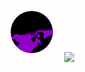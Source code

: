 <p align="center">
  
  <img src="data:image/svg+xml;charset=utf-8,%3Csvg%20width%3D%226rem%22%20height%3D%226rem%22%20preserveAspectRatio%3D%22xMidYMid%22%20viewBox%3D%220%200%20100%20100%22%20xmlns%3D%22http%3A%2F%2Fwww.w3.org%2F2000%2Fsvg%22%3E%3Cdefs%3E%3CclipPath%20id%3D%22a%22%3E%3Ccircle%20cx%3D%2250%22%20cy%3D%2250%22%20r%3D%2235%22%3E%3C%2Fcircle%3E%3C%2FclipPath%3E%3C%2Fdefs%3E%3Ccircle%20cx%3D%2250%22%20cy%3D%2250%22%20r%3D%2235%22%20stroke%3D%22%239200c9%22%20style%3D%22stroke-width%3A.5%22%3E%3C%2Fcircle%3E%3Cg%20fill%3D%22%239200c9%22%20clip-path%3D%22url(%23a)%22%3E%3Cpath%20d%3D%22M78.8%2098.8c.6.6.4.6-.6.6%200-.8.2-.4.6-.6zm-66%202c-.4.2-.6-.4-1%20.2.6.4%201.2.2%201.6-.2-.2-.4-.2%200-.6%200zm107-77c-.6.4-1.6-.2-2.2-1%20.2.4.2%201.2.6%201.8-1%20.4-.4%201.2.4%201.4v-.8c.4.2.8.4%201%20.6.4-.4.4-.6.8-1-.2-.4-.4-.8-.6-1zm.4%207.4c0-1.2-.2-4.2-1.2-4.8-1.2-.8%201%204.2-1.2%203.2%200%20.4-.2%201%200%201.4-1.6-.6-1.8%201-2.8%201.8.6.6.8%201.2%201.2%201.8.6-.8.4-1.8-.6-2.4.4%200%20.8-.4%201.2-.4.4%200%201.2.4%201.2.4.4-.2%201-.8%202.2-1zm-2.8.8c-.8-.2-1.4.4-.6%201.2.4-.8%200-.2.6-.4.2-.4-.2-.6%200-.8zM137%2075.6c.2%201%20.6%201.8%201.4%201.6-.2-.6-.8-1.2-1.4-1.6zm-1%2016.8c-.2-.2-5%203.2-5.8%204.2%201.6%201%205.8-2.4%206.2-4.2-.4.6-.6%200-.4%200zm4-2.6c-.8.4-1.2%200-1-.8%200%20.2-.2.4-.2.6.2-1%20.2-1.6-.2-2.2-.6%201.4.2%202.8-1.4%204%20.6.6.6.8-.2%201.4.2%200%20.2.2.2.4.6-.6%202.8-2.8%202.8-3.4zm-26-38.6c.4-.4.6-.4.6-1-.2%200-.6-.2-.8-.2%200%20.4%200%20.8.2%201.2zm.8%200c-.6-.8-.4.2-.2%201%20.4-.6.6-1%20.4-1.8%200%20.4-.2.6-.2.8zm.8-1.8h-.6c0%20.2.4.8.4%201h-.4c.2.4.2.6.4%201%20.2-.4.2-.4%200-1%20.2%200%20.4.2.4.2.2-.4%200-.8-.2-1.2zM112%2052c.4-.6.6-.8.4-1.6-.2%201-.8%201.6-1.2%202.4.4-.2.6-.6.8-.8zm.4-4.8c.2.4.2%201%20.6.6%200%20.8.6%201.2%201.2%201.2%200%200%200-.2.2-.2.2.4.4.6.8.8%200-1.4-1.2-1-1.6-2-.4-.8.4-1.8%200-2.8-1-.2-1.2.6-.8%202l-.2-.2c-.4%200-.4.2-.2.6zm4.2%207.2c.2-1%20.2-2.2-.6-2.8v.6c-.8.4-1.8.2-1.8%201.6%201.4-1.4.8.4%202%201%200-.4.2-1%20.2-1.4%200%20.6.2.8.2%201zm-3.6-5.2c.2-.2.6-.2-.4-.6.2.2.4.4.4.6zm20.6%2015.6c.2.2%200%20.4.4.2-.2-.4-.4-1-.6-1.4-.2.4%200%20.6.2%201.2zm-3.2-.2c.8-.2%202.2-1%201.2-1.8-.2.8-.4%201.2-.8.6-.2%200-1%20.4-1%20.6%200%20.4.2.4.6.6zm1.4-2.4c.2.4.4.6.4%201%20.2-1-.4-1.6-1.2-1.6.4.2.6.4.8.6zm-1.2%205.8c-.4-.8-1.4-1.4-2-3.2h.6c-1.4-1.4-2.8-3.4-5-3.6-1-.2-2%201-2.6.6-1-.4-.2-2.8-2.4-1.6.6.8%201.2%201%201.8%201.2-.4%200-.6.2-1%20.2.2.4.4.8.6%201%20.2%200%20.4-.4.4-.4%201.2%201%204%202%202%204%201.2-.6%201.4.8%202.4.6.8-.2.8-1%201.2-1%201.8%200%202.4%202%204%202.2zm5.8-1c-.2.2-.4-.4-.4.2.6.4.4%200%20.4-.2zm-1.6-1.6s-.2-.4-.4-.6c0%20.4.2.4.4.6zm1%20.6.4.4c-.4-.4-.6-.6-1-.8.2%200%20.4.2.6.4zm1.2%202.2c.2-.4.2-.6%200%200zm0-.8c0-.4%200-.8-.4-1.2%200%20.4.2.8.4%201.2zm-25-25.6c.2-1%20.4-2-.2-2.6-.6.8-.6%201.8.2%202.6zM139.6%2072s.2-.4%200-.8c-.2.4%200%201%200%20.8zm0%20.4c.2.2%200%20.6.4.2-.2-.4-.4-.2-.4-.2zM9%20102.6c-.8-1.6-1-.4-1.4-.4.4%200-.6.4-.6.4-.4%200-1.2-.6-1.8-.8%201.8%201.8%203.8%202.4%205.2%201.4-.4%200-.8-.4-1.4-.6zm120.2-23.8c0-.4-.4-.6-.2-1.4-.4%200-.2-.2-.6%200%20.2-1.6-1-2.2-1.4-3.4-.2-1%200-2-.4-3.2l-.4.4c0-1-.2-2.2-.4-3.2-1%201.8-1%207.6-3.4%204.4-.6-1-.8-.4-.8-1.6%200-.6.8-1%20.8-1.4%200-.2-2.2-.8-2.8-1%20.6.6-1.4%201.4-1.6%203-1-.4-1.4-.8-2.2-.4-.8.2-1.4%201.8-1.4%202.2l-.2.2c0-.2%200-.4-.2-.6-.8%201.6-1.2%202.2-2.6%202.8-1.2.6-2.2.8-3.2%202V77c-.6%201.2-1%202.2-.6%203.6-.2-.2-.2-.4-.4-.6v.8c0-.2-.2-.2-.2-.4.2%202%20.2%203.4%200%205.4%200%20.8-1.2%201%200%201.8.8.4%201.4-.6%202-.8%201.6-.4%202.8-1%204.6-1.4%202.8-1%203.4-.4%204.2%202.2.4-.6%201-1.2%201.6-1.6-.2.8-.6%201.4-1.2%202%20.4-.2.6-.4%201-.8-.2.4-.2.6-.4%201%201%20.4%201%204.2%203%201.8%200%20.2-.2.2-.2.4%202.2%202.2%2010-8.2%207.6-11.6zm-7.4%2013.8c-.8-.4-2%20.4-1.4%201.6.4%201.2%201.8-.8%202.2-1.8-.2%200-.4%200-.8.2zM-.8%2038.6c0-.4.4-.6-.2-1%200%20.4.2.8.2%201zm-.8%201.2c.2.2.2.4.2.8.2-.4.2-.6%200-1.2-.4-.2%200%20.2-.2.4zm.4-2c-.4%200-.6-.2-.6.4.4%200%20.6-.4.6-.4zm23.6%2026c-2-.6-3.2-3-5.4-2.2%200-1.4-1.6-1.8-2.4-1.2%200-.8-.8-1-1-1.6-.2-.2-.2-1.4-.4-2-.6-1.4-1.2-1.6-2.4-2.2-1.2-.6-1.2-.4-2.2-1.6-.6-.8-1.2-1.4-2-2%20.2%200%20.4-.2.6-.2-1.8-.4-3.4%201.2-4.6-1.2-.8.6-.8%201.6-1.2%202.4v-1.8c.8-1.2-.2-.4-1%20.2-.6.4-1.4%201.8-2%202l-3.2-.6c-1.6-1.4.2-2.8-.2-4.4-.4-1.6-2.2-.6-3.2-1%20.4-.6.6-1.4.6-2.2.2%200%20.2%200%20.2.2.4-2.4%201-3.4-1.4-1.6-1.2%201-2.6%203-3.6%200-.6-1.6%200-4.8.8-6.2%201.4-2.2%203.2-1%204.6-1.2-.2-1.4%202.8-.8%203.2-.6.4.6.4%205.6%201.6%203.2%201-2-.8-3.4%201-5.4%201.2-1.4%204-2.2%202.6-4.4.2%200%20.2%200%20.4.2%200-.4%200-.6.2-.8%200%20.8%200%20.8-.2%201.6.6-.8.6-.8.6-1.8.2.2.2.2.2.4.4-.6.8-1%20.8-1.4%200%200%20.8-.2%201.2-.2h-1c.8-.4%201.6-.4%202.2-.8h-.4c-.2-1.8%202.8-3%203.8-2.8-1%20.4-.8.6-1.2%201.4%201-.2%202.8-1%203.8-1.8%200-.2-.2-.6-.2-.8-1.2%202.4-3.4-.2-1.6-1.4-1.4-1.2-2.6%201-4%201.6%201-1%202.2-2.4%203.4-2.6%201.6-.4%203%20.4%204.4-.8%202.4-1.8.2-2.2-1.2-3.8.4-1-.2-1.8-.4-3-1%201-3.6%202-2.2-.6-1%200-1.2-.8-2.4-.8-2%200-.8%201.4-2.4%202.6%201.2%201.6-.6%202.8-1.8%203%201.2%203.2-3%202.8-1-.4-1.6%200-2.8-2-4.4-1.4%200-1.2.2-.8-.6-1.4%201-2.6%205-4.4%207-5.4.6-.2%202.8-.4%202.6-1.8-.4-2-2.6.8-3.4%201.2.2-.4%200-.4.2-1-.4%200-.4-.4-1.2%200%20.2-.2.2-.4.4-.6-.2%200-.4%200-.8-.2%201.4-1.2-.8-2-1.6-.2%201%201-.2%201.4-1%202%20.2-.2.2-.4.4-.6-1-.4-2%20.2-3.2%200-.8-.2-1.4-.8-2.4-.2l.2.2c-.8.2-2.2.2-3.4%200%20.2-.2.6-.2.8-.4-1.2-.6-3-1.4-4.2-.6.2-.2.2-.4.4-.6-.8.6-1.8%200-2.8%200-1.2.2-2.4.8-3.6.8-1.2%200-5-.8-5.4-1.2-2.6-.4-5.4.6-8%201.6.6.4.6.8.8%201.6h-1l.4-.4c-.8%200-1.8.4-2.6.6.4%201.4%201.8%201%202.8.6-.6%201-1.8.8-3%201.2-1%20.4-2.8%202.6-.8%202.2-.2.2-.2.6-.6%201%20.4-.2.6-.2%201-.2%200%20.2%200%20.2-.2.4.2%200%20.2-.2.4-.2v.4c.4-.2.8-.2%201.2-.4-2%201.8-4.4%202-6.4%203.4%204.2-.8%207-3.6%2010.8-5.2-.6.2-1.4.8-1.6%201.6%201.6-.4%202.4-.8%203.8-.8%201.6.2%202.6%201.8%204.2%201.6-.2%201.2-.2%203.6.6%204.4-1.2%201.6%202.6%202%20.8%204-.4-2.4-1.8%202-2.4%203.2-.8%201.6-1%204-.4%205.6.4.8%203.4%206%201.8%206.6%201.2%201.4%201.2%202.4%202%204%201.2-1.4-2.2-5-1.2-7.2.8.4%201.6%203.6%202%204.6.4.8%201.2%202.2%201.6%203.2.2%201.4-.4%201.2.4%202.6.4.8%201.8%201.4%202.6%201.8%201%20.6%202%20.2%202.6.4%201.6.6%202.8%202.2%204.2%202.6H-8c.8%201%201%201.8%201.4%202.6.2-.2.2-.2.2-.4.8%201.2%201.8%202.4%202.8%202-.2-1.6.6-.8%201-.2.6%201%20.6%202.6.4%203.4-.4%201.4-3.2%203.2-1.8%205%200-.2.2-.2.2-.4%200%201.2-.8%201.6-.6%203%20.2.6%201.4%202.4%201.8%203.2.6%201.4%201%203.2%202%204.2%201%201.2%202.6%201.4%203.2%202.8.6%201.4.4%204%20.4%205.6%200%202%20.4%203.6.4%205.4.2%202.4-1%207%20.6%208.8v-1c.6.6.4.8.6%201.8-.2%200-.4-.2-.6-.2%200%201%200%201.2-.2%202%20.2%200%20.6.2.8.2-1.6%202.2%201.4%205.2%203.2%205.4-.2-1%20.2-1.2%201.2-1.2-1.2-.8-.4-1.2-.4-2%200-.4.6-1.4.6-1.4%200-.4-.6-1-.6-.8%200-.2-.6-.6-.6-1.2%200-.4.8-.4.8-.4.2-1-.4-1.4.6-2%200-.2-.2-.2-.2-.4-1.6%200%200-1%200-.8.2-.6%201-.6.2-1.8%203.6.8%202.4-2.2%201.6-4%202%201.8%202.8%200%203.8-2%201.2-2.6.6-4.8%203-6.4%201.4-1%201.4-.2%202.2-2%20.6-1.6.6-2.8.8-4.4%200-1.6%202.4-4.4%201.6-7.2zm-24-61.4c-.4%200-.6-.2-1%200%20.4.8.4.2%201%200zM-5.2.6c-.4.2-.8.4-1%20.6.8.2%201.6%200%202.4%200-.4%200-.8.4-1.2.4%201%200%203.4%200%204-1h-.8c0-.2%200-.4.2-.6-.8.2-.6-.2-.8.8-1%20.2-2-.4-2.8-.2zm3.6%204c-1-.2-1.2-3.8-2.4-1%200-1.2-1.4-.8-2.4-.6l.4-.4c-1-.2-2.2.4-3%201%20.4%200%20.8.2%201.4.2-.4%200-.8.2-1.2.2.6.4%201.6.2%202.4.4-.8%200-1.6.2-2.4.2%201.2%201.6%206%201.2%207.2%200zM-2-.2c0-.6-.6-.2-1.4%200%20.6.2%201%200%201.4%200zm-4.8%201C-6%20.6-5%20.6-4.4-.2c-1.2%200-2.4.4-3.6%201h1.2zm21.6%2018.8c-.2%200-.4.4-.6%200l.2-.2h-.8c.4-.4.6-1%201-1.4-1.2.2-2.4%202.2-2.6%203.2.6%200%201.4%200%202%20.2l-.4.4c.2-.2.8-.4%201-.6%200%20.2%200%20.4-.2.8.8%200%201-.6.8-1.4-.2%200-.2%200-.4.2%200-.2.2-.4.2-.6.2-.4%200-.4-.2-.6zM-22%2020c1.4%201.2%201-.2.4-1-1-.8-1.4.2-.4%201zm11.2-15.8c1.6-.2%203-1.4%204.6-1.6-1.8-1.8-3.8%200-5.2%201%20.4%200%20.4.4.6.6zM5.4%208.8c-1.6-1.2-1.4-1-3.2.4.2%200%20.8.4.6.4%201.2-.8%202.4-.2%202.6-.8zm-28.8%207.4c-.4.4-.6.8%200%201.4.2-.4.4-1%20.6-1.4h-.6zm28.4-6c.2%200%20.2.6.4-.2-.2%200-.2.2-.4.2zM9.6%2022c-.2%200%200-.6-.4-.2.6.4.4.4%201.2.2-.2.2-.6.2-.8%200zM3.4%2010c.4%200%20.6.2%201.2-.4-.6%200-.8.2-1.2.4zM11%2020c-.4-.4-.6-.6-1.2-.6.4.4.8.4%201.2.6zM4%20.6c0%20.4.2.4%200%201%201.4.4%204.4.8%205.4-.4C8%20.6%206.6%201.4%205.2.8l.2-.2C4.6.2%203.8%200%202.8.4c.6.2.8.2%201.2.2zm-.4-.8h1c-.2-.2-.8%200-1%200zm1.4-1h.8c-.2.2-.4.2-.6.4%201.2.8%202.4%200%203.6-.4-1-1.2-2.6-1.2-4-.4-.2.4%200%200%20.2.4zM2.6%201.6c.4%200%20.6.2%201-.2-.4-.2-1.4-.6-1%20.2zM4-.4c-.2-.4-.2-.6-1%200%20.6.2.6-.2%201%200zm5.4%203.2h1c-.4-.6-1.2-.8-1.8-.4.2.6.2.4.8.4zM3.8%202c-1-.2-1.8.2-2%201.4%201-.2%202-.6%202.8-1.2-.4%200-.6-.2-.8-.2zM13%204.6c-.8-.6-1.4-1-2.4-.8-.4-1.2-1.8-.8-2.6-.4.6-1.6-1.2-1-2-.4%200-.2%200-.2-.2-.4.2-.2.4-.2.6-.4-1.2%200-2.2.4-2.8%201.6h.6c0%20.2-.2.2-.4.4%201.2.6%205.4.2%205%201.2%201.6.2%201.4.8.4%201.8-.6.6-1.8.2-2.6%201.2%201%20.4%201.8-.4%202.8.6l-.2.2c.8.6%201.6%201%202.4%201-.2-.4-.4-1-.8-1.4%202.8%203%201-1.8.8-1.4.6-1.2%201.8%201.6%203.2-.8-1-.2-1.6-1-2.6-1.2.4-.2.6-.2%201-.4%200%200-.2-.2-.2-.4zM1.4-.6c.4.2.8.2%201.2.2-.2-.8-1-1-1.8-.6.2%200%20.2%200%20.4.2-.2%200-.4.2-.6.2h.8zM8-2c1%20.2%201.8.2%202.8.2-.6.2-1.4.2-2%20.2.2.4%200%20.2.4.6-.4.2-1%20.4-1.6.6.4.2.6.4.8.6-.8-.4-1.6%200-2.2.6%201.4.2%203.8.6%205-.4h-.8c.8-.6%202-.8%202.4-1.4h-.6c1.8%200%203.6-.8%205.4-1.2h-.8c.8-.2%201.8-.2%202.6-.6-3.2-.8-8.8-.8-11.8.6.2-.2.2%200%20.4.2zm1%208.4c-.4-.6-.6-.6-1%20.4.6%200%20.8-.2%201-.4zM-1.2-.8c-.4%200-.8-.2-1.2.2.4%200%20.8-.2%201.2-.2zM0%204.8c-.4%200-.8%200-1.4.4.6.4%201.2.4%201.8.2%200-.6-.2-.4-.4-.6zM-1.2%203c.8%201%201.8%201%202.6%200-.2%200-.4-.2-.4-.2.4-.2.4-.2.6-.6-.8%200-1.8-.2-1.8.6-.4%200-.6.2-1%20.2zM.6%201.4c.8.4%201.8-.2%201.8-1C1.6.4.8.4.2%201.2c.8-.4.4.2.4.2zm105.6%2042c-1.4.6-.4%201.8%200%201.4.6-.8.6-1.2%200-1.4zm-106.8.2c.4%200%20.6%200%20.8-.4-1.6-1-4-3.8-6-1.4l1.8-.6-.2.2c1.2.6%202%20.6%202.8%201.6-.2.2-.2.4-.4.4.4%200%20.8.2%201.2.2zm62-12.6c-.2.2-.4.2-.8.2.8.4.6.2%201.2-.4%200%200-.2%200-.4.2zM49%2015.6c.2-.8.4-1.2-.6-.8%200%20.6.2.6.6.8zm-1.2%2010.6c0-.6.2-.8%200-1.4-.6.6-.2.8%200%201.4zm-7.6-11c.2-.2.2-.6.4-.2%200%20.2.8.8.8%201.2%200%20.8-1.2-.2-.6%201.2-.2%200-.4.2-.6.2.2%200%20.6.4%201%20.4-.4.2-.8.6-1.2%201%201.4%200%203.8%200%203.8-2-1.2-.4-1.2-2-2.4-2.4.4-.4.4-1%20.6-1.2h-1c.2-.2.4-.6.6-.8-1.6-.2-1.8%201.4-1.4%202.6zM56.6%2031c-.4%200-.4.2-.8-.2v.4c.6.2%201%20.4%201.6%200-.4-.2-.4-.2-.8-.2zM33%204.6h-1.8c0-.2.4-.8.4-.8.6.6.8.6%201.6.6-.4-.6-.4-.8-1.2-1.2h1c-.2-.2%200-.4-.4-.8.6%200%201-.2%201.4-.4h-.2%201c-.2-.2-.4-.4-.4-.6.6-.4.6-.4-.2-1%20.4%200%201-.2%201.4-.2-.6-.8-.4-1.4.6-1.8h-1c1%200%202-.4%203.2-.6-1.2-.6-3-.2-4.2%200%20.2-.2.4-.2.4-.4-1.2-.2-2.6-.2-3.8-.2%201.4%200%203%20.2%204.4-.2-2.8-.4-7.6-1.4-10%20.2.2%200%20.6.2.8.2-3.2-.6-6.6-.4-9.6.8.4%200%20.6.2%201%20.2-1.2.6-2.8.2-3.8%201%20.8.2%201.6.4%202.4.4-.6%200-1.4%200-2%20.2.4.4%208.2%201.4%205%203.4.6.2%201%20.4%201.6.8-1.8-1-2%201.8%200%20.4-1.2%202-2.4%201.4-1.6%204.2.4%201.4%201%201.8%201.8%202.2%201.4.8%201.2.4%202.2-.8.2-.2.8-1.8%201.2-2.2.8-.6%201.6-.4%202.2-.8%202.2-.8%204.4-1.4%206.6-2.6zM.6%2044.8c.6.2.8-.2%201.2.6.4-.8%201.2-.6%201.8-.8-.6-.8-1.8-1.4-2.8-.8.4.4.2.4.6.8-.4%200-.6.2-1.2%200-.2.6%200%20.2.4.2zm111%2021.8c.2%200%20.4-.2.6-.2-.2-.4-.8-.4-1.2.4.2%200%20.4-.2.6-.2zm3.4-3.4c-.4-.8-.6-1.4-1-2.2.4-.2.6-.6%201-.6V60c-.8.4-2.8.2-1.6-.8%201-.8%202.4%201%202.6-1-.8%201.2-1.8%200-2.6.4-.6.4-1%202.2-1%203%200%200%20.6%202.4.4%202.4.8.4.4-1.8.8-2.4%200%20.8.2%201.2.4%201.8.2-.2.4-.2.6-.4-.2.6%200%20.6%200%201%20.4-.2.2-.4.4-.8zm-8-2.6c.2%201.6%203%202.2%203.8%202.2.2-1.4.6-3.6%201.8-4-1.2-1.6-.8-2.6%200-3.6-.8-.4-1-1.2-1.6-1-.6.2-1.2%201.8-1.6%202.2-1.2%201.4-3.6%201.6-2.4%204.2zm14.6%203.6c-.2.2-.4%200-.4%201%20.4-.4.2-.8.4-1zm-4.4-2.2h-.6c.6%201%20.4.2.6%200zm-4%205.8c-.2-.4-.2-.8-1-.6.4.4.6.4%201%20.6zm1.4-1.4c-.2-.4-1-.2-1.6.2.4.2%201%200%201.6-.2zm-7.2-.4c1%20.2%202%20.4%203%20.2-1.2-.6-5.2-3-6-1.2%201%20.4%202%20.6%203%201zm-2.6-3c.6-2-4-8.2-6.2-7.8.8%201.8%202%203.2%203%205%20.4.6%203.4%206.4%203.2%202.8zm13.6-.8c.4.2.6%200%201%20.4-.4-1-1.2-1.2-1.8-.4h.8zm-.6-2c.2-.8.6-1.6-.2-2.4-.2.8-.2%201.6.2%202.4zm-2.4%207.4c.4-.6%201.2-1%201.8-1.4-1%200-2%20.4-2.4%201.6.2%200%20.4%200%20.6-.2zM38.2%2017.2c-.2.2-.2.6-.4.8.8.2%202.8-1%202.2-2-.6-1.4-2%200-1.8%201.2zm-4.6-8c1%20.2%202.2-.2%203-1%200-.2-.4-.8-.4-1-1.2.2-3.8-.4-4.6.6.4%200%20.6.2%201%20.2-.2%200-.4.2-.8.4.4.2.6.2%201%20.4-.2.2-.4.2-.4.4.4-.2.8-.2%201.2%200zM47.4%2027c.2%203.4.6-2.6%200%200zm3.6%201.8c-.4%200-.8.2-1.2%200%20.2.6.8%201%201.4%201.2.2-1%200-1-.2-1.2zM-1.8%2044.6c-.2.2-.4-.2-.4.2.6.4.6.4%201.2.2-.2-.4-.4-.2-.8-.4zM90%2052l-.4-.4c-1%203.8%202.2%203%20.4.4zM72%2070.4c0-.4-.2-.8-.4-1.2-.2.6-.6%201-.8%201.4-.2%201.6-1.8%201.6-2.2%202.8-.4.8.2%201.4%200%202.2-.2.8-.6%201.2-.8%202-.2%202.4%201%203%202.2%201.4%201-1.4%201.8-5.2%201.8-7%200%20.2.2.4.2.4.2-.6%200-1.2%200-2zm26.6-24.2c-1.8%201.6-2-4.8-4-5.2v.8c-.6-.2-1%200-1.8.2.2%201.8-2.6%203-3%204.4-.4%201.2-.4%204.2-.6%205.4-.2.2-.6.8-1%201-2-2.4-3-7.6-3.6-10.8-1.2%201.2-2.2-1.2-3.2-2-1-1-.8-.8-2.2-1-1-.2-1.8.2-2.6-.2s-1-1.2-1.6-1.4c-.6-.2-1%20.4-2%200-1.4-.6-1.6-3-3-2.2.2%201.8%201.6%202.6%202%204.2%200-.4.2-.8.2-1%20.2%202.6%202%201.6%202.8-.2-.2%201.8%201%201.4%201.6%202.2.8%201.6.4%201.2-.2%202.4-.8%202-1.2%202.4-3%203.4-1.2.8-4%203.8-5.2%202.2-.6-.8-.2-1.8-.4-2.6-.4-1-1.4-2-1.8-2.8-.8-1.6-3.6-6-3.2-7.4%200%20.6-.4%201-.4%201.4-.4-.6-.8-1-1-1.8.2%201.6%201.2%203%201.8%204.4.6%201.4.8%202.8%201.4%204.2.6%201.4%204%205%203.4%206%201%201.8%203.6.4%204.8-.2.2%206.8-7.4%209.8-6.8%2015.6.2%202.8%201.4%205.4-.6%207.8-1.4%201.6-2%201.4-2.2%203.4%200%201%20.4%201.6-.2%202.6-.2.4-1.2.6-1.4%201%200%20.2%200%201-.2%201.4-.4%201-1%202.2-1.8%203-1%201.2-1.8%201.6-2.8%202-.4.2-2.8.8-3%20.8-1.2-.4-.4-1.4-.6-2.4-.4-1.6-1.2-2.8-1.6-4.4-.4-1.8-.4-3.2-1-5-.6-1.6-1-2.6-.4-4.4.6-2.8%201-4.4.2-7-.6-2-1.8-3-1.8-5%200-1.6.6-2.6-.4-3.8-1.8%201.2-2.2-1.6-4.4-1-1.4.4-3.8%201.6-5.2%201.2-3-.6-4.4-6.2-5.6-8.4%201.6-1.6.4-4.4.8-6%20.2-.8.8-2.4%201.2-3%20.8-1.2%201.8-1.4%202.4-2.6%201-1.6.6-2.6%202-4%201.6-1.8.6-.6%202.8-1%201.8-.2%205.4-2.8%206.8-1.2.2%200%20.4-.2.4-.2-.4%201.6-.6%202.4.6%203.4%201%20.8%203.4%202.2%204.4%201.6.2%200%200-1.2%201-1.4.4-.2%201.4.8%201.8%201%201%20.4%203.4-.2%203.8.6%201.8.4%202-3%202-4.6-1.2%200-2.8.6-3.8.2-2.4-1-1.8-3%200-3.8.8-.4%202.2-.6%203.2-.6.8%200%202%201.4%202.8.6%201.2-1.2-1.8-2.6-2.6-3.2.6-.8.4-.4.4-1%20.2-.2.4-.2.8-.4-.8-.2-3.2%201-1.2%201.2-.8.8-1.6%201-2.2.2.2-.2.4-.2.6-.4-2-1.8-3.8%202.8-2%203.6-.4.2-1%20.6-1.4%201-.4-.8-.6-.6-1.4-.4l.4.4c-.6-.2-.4.2-.8-.2%200%201%20.4%201.4.8%202.2-.2%200-.4-.2-.6-.2.2.4.2.4-.2.4%200%20.2.2.4.2.8-2%200-2-3.2-2.6-4.2-.6-1-2.8-2.6-3.2-2.4-.2-.4%200-.4%200-.6-2.6%200%202.4%204%202.6%204.6-1.4-1-.2.6-1.4%201.6.6-2-1.6-2.6-2.6-3.6-1.2-1.2-.4-1-1.8-1.2-1-.2-2.2%201-2.6%201.4-1.6%201.2-1.4%203.4-3%204.4-1.6%201-2.2-.8-3.6-.2-.2-1-.4-4.6.2-5.2.8-1%203%20.8%203.8-.2%201.4-1.6-1-3-1.6-4%20.6%200%201-.2%201.6%200%200-.2-.2-.6-.2-.8%201%20.6%201.8-.6%202.4-1.2.6-.6%201.6-1.4%202-1.8.2-.4.6.4.8-.2%200%200-.2-.6-.2-.8.4-.8-.4-1.6%201-2%200%20.2.2.8.2%201-2.2%201.8%202.2%201.6%203%201.4%201.2-.2%201.4.2%202.2-.6.4-.4-.4-2.8%201.4-1.2v-1c-.4-.2-.2-.2-.6-.6%201-.4%201.8%200%202.6-.6-1.2-.8-3%201-3.8-.6-.8-1.4.4-2.4%201.6-3-1-1.6-1.8.2-2.4%201-1.4%201.8-.6%201.6-.8%203.6%200%20.4-1.2%202.8-1.8%202.6-.8-.2-1.4-2.4-2-2.8-.6-.2-3%201.6-2.4-1.6.2-1.2%202.2-2%203.2-3%202-2.2%205.2-5%208.2-3.2-.2%200-.4.2-.6.2.8.4%204.6.6%205.2%201.8.8%202-2.4.6-3.2.8%201%20.6%201%201.8%202.2%202-.2-.2-.2-.4-.4-.6h1.8c-.2-.2-.2-.4-.4-.6.6-.6%201.2-.8%201.8-.4%200-.6-.2-1.2-.6-1.8.8%200%201.2.2%201.6.6H63c.8%201.2%202.2-.6%203.8-.8l-.4.4c1%200%202.4-.2%203.2-.6-.2-.2-.4-.2-.6-.4%201.2-.4%203%20.4%204.2%201%200-.2.2-.2.2-.4-1.4-.6-2.4-3-.4-2.8%201%200%202.8%203.4%202%204.4.8%200%201-.2%201.2-1-.8-.8-1.2-1.6-2-2.4.2-.2.4-.2.6-.4-.2-.2-.2-.4-.4-.4l1.2%201.2c-.2-.2-.2-.4-.4-.4.8-.4%201.6-.4%202.4%200-.6-.4-.6-.8-1-1.2.8-.2%201.8-.2%202.6-.2-.2-.2-.4-.2-.6-.4%201.2-1.4%203.6-1%205.4-1.2.2-.8%201-1%201.8-.6.4-.8.2-.8%200-.8%201.4.4%203.6-.2%204.6%201.2-.4.2-1%20.6-1.4.8%202.2.2%204.2%201%206.4.8-.2-.2-.2-.4-.4-.4%202.2%200%203%201.4%205%202%200-.2-.2-.4-.2-.8%201.2.4%202.4.2%203.6.2-.2-.2-.6-.4-.8-.6%201-.6%203.4-.2%204.6.2%201.4.4%202.8.4%204.2.8%202.2.4%205%201.8%207.2%201.4-.4-.2-.6-.4-1-.8%203.6.6%205%20.6%207.8%203.6-.4%200-.4.2-1%20.2.8.4%201.8.8%202.4%201.6-1.2-.4-2.6.4-2.6%201.8-1-.8-2.2%200-3.2%200%200%201.8%201.2%201.4%202%202.8h-.4c.2.4.4.6.6%201-.2.2-.4.2-.6.4.2.2.2.6.4.8-.2%200-.4.2-.6.2.4.8%200%20.8%200%201.4-1.4-1.4-3.2-3.2-3.6-5.2%201-.4%202-3.4.4-3.4.4%202-.8.4-1.4.6-.8.4-2.2.6-.6%201.8-1.2.6-2.6-.2-4%200-2.4.2-2.4.8-3.6%203.4%202.4.4%204.4.8%205%204.2.2%201.2.2%203.2-.4%204.2-.8%201-1.2.6-1.8%201.2l-.8%201.8c.2%201%20.6.8%201.2%201.8%202.2%203.8-1.8%202.4-1%20.6-.4-.4-1.4-1.6-1.4-1.6-.8-.4-1-1.2-2.2%200%20.8-2.6-1.8-.8-1.8%200%200%201.8%202.6.8%203.2%201.6-2.8.8%201%204.2%201.2%205.6.4%203-1.4%205-3.2%206.2-.6.4-.8.6-1.6.8-.2%200%20.2.8-.2.8-.2%200-.4-.6-.4-.6-.2%200-2-1-2%201.4%200%201.6%202.2%202.6%202.6%204.2.4%202.2-.8%202.8-2%204.2%200-1-1.8-3.2-2.8-3.2v-.6h-.6c0%201.2-.2%202.4%200%203.4.2.8%201%201.4%201.4%202.2.8%201.6%201%202.6%201.6%204.2-2.4-.4-2.2-4-3.6-5.6v.4c.2-1%200-7.6-1.4-6.8zm-41.4%206.6-.4-.4c.2.2.2.4.4.4zm15.2-23.4c-.2-1.4-.8-1.8-1-3%20.6.2.6%200%201%200-.4-.8-1-1.2-1-.2-.2-1.4-1.2-1.6-1.8-2.8h.6c.4-.8-.2-.6.8-.6.2-2-2-1.4-2.6-.4-1%201.6.4%203.6%201.6%204.6-1.8%201.2.8%203.8%202.4%202.4zm-21.6-31c.8.4%202%20.4%203-.2-1.2-.4-2.8-.4-4-.2.4.4.6.4%201%20.4zM52%200c.2%200%20.6-.2.8-.2-.6-.2-1-.2-1.6-.2.2.6.2-.2%200%20.4.4-.2.6-.2.8%200zm-3.8-.4c.2%200%20.4.2.6.2-.2%200-.2.2-.4.2%201.4%201%201.6-.8%203-1-1.8-.6-2.8-.4-4.4-.4.4.4.8.8%201.2%201zm-44%2045c.2.2%200%20.8.8.2-.2-.2-.4-.2-.8-.2zm57-46.4c.6.2%201.2%200%201.8-.2h-2.6c.6%200%201%20.4.8.2zm4.2%205.6c.8.4%201.8.8%202.8.6-4-.8%202.6-3.4%203.2-3.8-1.4-.6-3.6.2-5%201-.2.4%200%20.2-.6.8h.4c-.8.4-.8.8-.8%201.4zm14.8-5c1%20.2%202%20.4%203%20.4-.8-1.2-3-1.8-4.2-.8.4-.2.6.2%201.2.4zm21.2%202.8c.6-.2%201.4-.2%202.2-.2-.6-1-2.6-1-3.6-.8.4.8.8%201%201.4%201zM85.2-.8c-1-.4-1.8-.8-2%20.4.8%200%201.8%200%202-.4zm18%203c-.4.2-.4%200-.6.4.6.2%201.2.2%201.6.2-.2-.4-.6-.6-1-.6zM-40%208.2zm5.4-4.2c-.4-.2-.6-.4-1.2.2.4%200%20.8-.2%201.2-.2zm149.2%2013.8c1.2%201%201.8%203.2%202.8%204.6v-.6c.2.2.4.4.6.4-.6-.8-1.4-1.4-1.4-2.4.4%200%20.6.2%201%20.2-1.2-1.2-2.4-3.6-3.6-4%20.2.6.4.8.6%201.8zM-39%207.6s.6.2%201%20.2c.2%201.6%202.2-.2%203.4-.4-.4-1-1.4-.8-2-.4.2-.2.4-.2.4-.4-1-2.6-2.6.4-3.8%201.6.4-.4%201.4-1.4%201-.6zm144.2-6c.4%200%20.6.2%201-.2-.6-.2-1.4-.2-2.2-.2.4.2.6.2%201.2.4zm16.4%202.6c-.2-.2-.4-.4-.6-.4l-.2.2c.4.2.6%200%20.8.2zM7%2051.2s.2.6.4-.4c-.2-.2-.4.4-.4.4zM-35.8%209.4c-.6-.2-.8-.4-1.4%200%20.4.2.8%200%201.4%200zm4.2%203.8c-.6.2-1%20.2-1%201%20.4-.2%201-.4%201.4-.6-.2-.6-.2-.2-.4-.4zm-5.6-1.6c.4%200%20.6.6.8%200-.2-.2-.6%200-.8%200z%22%3E%3CanimateTransform%20attributeName%3D%22transform%22%20dur%3D%2220s%22%20keyTimes%3D%220%3B1%22%20repeatCount%3D%22indefinite%22%20type%3D%22translate%22%20values%3D%22-100%200%3B0%200%22%3E%3C%2FanimateTransform%3E%3C%2Fpath%3E%3Cpath%20d%3D%22M128.8%20148.8c.6.6.4.6-.6.6%200-.8.2-.4.6-.6zm-66%202c-.4.2-.6-.4-1%20.2.6.4%201.2.2%201.6-.2-.2-.4-.2%200-.6%200zm107-77c-.6.4-1.6-.2-2.2-1%20.2.4.2%201.2.6%201.8-1%20.4-.4%201.2.4%201.4v-.8c.4.2.8.4%201%20.6.4-.4.4-.6.8-1-.2-.4-.4-.8-.6-1zm.4%207.4c0-1.2-.2-4.2-1.2-4.8-1.2-.8%201%204.2-1.2%203.2%200%20.4-.2%201%200%201.4-1.6-.6-1.8%201-2.8%201.8.6.6.8%201.2%201.2%201.8.6-.8.4-1.8-.6-2.4.4%200%20.8-.4%201.2-.4.4%200%201.2.4%201.2.4.4-.2%201-.8%202.2-1zm-2.8.8c-.8-.2-1.4.4-.6%201.2.4-.8%200-.2.6-.4.2-.4-.2-.6%200-.8zm19.6%2043.6c.2%201%20.6%201.8%201.4%201.6-.2-.6-.8-1.2-1.4-1.6zm-1%2016.8c-.2-.2-5%203.2-5.8%204.2%201.6%201%205.8-2.4%206.2-4.2-.4.6-.6%200-.4%200zm4-2.6c-.8.4-1.2%200-1-.8%200%20.2-.2.4-.2.6.2-1%20.2-1.6-.2-2.2-.6%201.4.2%202.8-1.4%204%20.6.6.6.8-.2%201.4.2%200%20.2.2.2.4.6-.6%202.8-2.8%202.8-3.4zm-26-38.6c.4-.4.6-.4.6-1-.2%200-.6-.2-.8-.2%200%20.4%200%20.8.2%201.2zm.8%200c-.6-.8-.4.2-.2%201%20.4-.6.6-1%20.4-1.8%200%20.4-.2.6-.2.8zm.8-1.8h-.6c0%20.2.4.8.4%201h-.4c.2.4.2.6.4%201%20.2-.4.2-.4%200-1%20.2%200%20.4.2.4.2.2-.4%200-.8-.2-1.2zM162%20102c.4-.6.6-.8.4-1.6-.2%201-.8%201.6-1.2%202.4.4-.2.6-.6.8-.8zm.4-4.8c.2.4.2%201%20.6.6%200%20.8.6%201.2%201.2%201.2%200%200%200-.2.2-.2.2.4.4.6.8.8%200-1.4-1.2-1-1.6-2-.4-.8.4-1.8%200-2.8-1-.2-1.2.6-.8%202l-.2-.2c-.4%200-.4.2-.2.6zm4.2%207.2c.2-1%20.2-2.2-.6-2.8v.6c-.8.4-1.8.2-1.8%201.6%201.4-1.4.8.4%202%201%200-.4.2-1%20.2-1.4%200%20.6.2.8.2%201zm-3.6-5.2c.2-.2.6-.2-.4-.6.2.2.4.4.4.6zm20.6%2015.6c.2.2%200%20.4.4.2-.2-.4-.4-1-.6-1.4-.2.4%200%20.6.2%201.2zm-3.2-.2c.8-.2%202.2-1%201.2-1.8-.2.8-.4%201.2-.8.6-.2%200-1%20.4-1%20.6%200%20.4.2.4.6.6zm1.4-2.4c.2.4.4.6.4%201%20.2-1-.4-1.6-1.2-1.6.4.2.6.4.8.6zm-1.2%205.8c-.4-.8-1.4-1.4-2-3.2h.6c-1.4-1.4-2.8-3.4-5-3.6-1-.2-2%201-2.6.6-1-.4-.2-2.8-2.4-1.6.6.8%201.2%201%201.8%201.2-.4%200-.6.2-1%20.2.2.4.4.8.6%201%20.2%200%20.4-.4.4-.4%201.2%201%204%202%202%204%201.2-.6%201.4.8%202.4.6.8-.2.8-1%201.2-1%201.8%200%202.4%202%204%202.2zm5.8-1c-.2.2-.4-.4-.4.2.6.4.4%200%20.4-.2zm-1.6-1.6s-.2-.4-.4-.6c0%20.4.2.4.4.6zm1%20.6.4.4c-.4-.4-.6-.6-1-.8.2%200%20.4.2.6.4zm1.2%202.2c.2-.4.2-.6%200%200zm0-.8c0-.4%200-.8-.4-1.2%200%20.4.2.8.4%201.2zm-25-25.6c.2-1%20.4-2-.2-2.6-.6.8-.6%201.8.2%202.6zm27.6%2030.2s.2-.4%200-.8c-.2.4%200%201%200%20.8zm0%20.4c.2.2%200%20.6.4.2-.2-.4-.4-.2-.4-.2zM59%20152.6c-.8-1.6-1-.4-1.4-.4.4%200-.6.4-.6.4-.4%200-1.2-.6-1.8-.8%201.8%201.8%203.8%202.4%205.2%201.4-.4%200-.8-.4-1.4-.6zm120.2-23.8c0-.4-.4-.6-.2-1.4-.4%200-.2-.2-.6%200%20.2-1.6-1-2.2-1.4-3.4-.2-1%200-2-.4-3.2l-.4.4c0-1-.2-2.2-.4-3.2-1%201.8-1%207.6-3.4%204.4-.6-1-.8-.4-.8-1.6%200-.6.8-1%20.8-1.4%200-.2-2.2-.8-2.8-1%20.6.6-1.4%201.4-1.6%203-1-.4-1.4-.8-2.2-.4-.8.2-1.4%201.8-1.4%202.2l-.2.2c0-.2%200-.4-.2-.6-.8%201.6-1.2%202.2-2.6%202.8-1.2.6-2.2.8-3.2%202v-.6c-.6%201.2-1%202.2-.6%203.6-.2-.2-.2-.4-.4-.6v.8c0-.2-.2-.2-.2-.4.2%202%20.2%203.4%200%205.4%200%20.8-1.2%201%200%201.8.8.4%201.4-.6%202-.8%201.6-.4%202.8-1%204.6-1.4%202.8-1%203.4-.4%204.2%202.2.4-.6%201-1.2%201.6-1.6-.2.8-.6%201.4-1.2%202%20.4-.2.6-.4%201-.8-.2.4-.2.6-.4%201%201%20.4%201%204.2%203%201.8%200%20.2-.2.2-.2.4%202.2%202.2%2010-8.2%207.6-11.6zm-7.4%2013.8c-.8-.4-2%20.4-1.4%201.6.4%201.2%201.8-.8%202.2-1.8-.2%200-.4%200-.8.2zm-122.6-54c0-.4.4-.6-.2-1%200%20.4.2.8.2%201zm-.8%201.2c.2.2.2.4.2.8.2-.4.2-.6%200-1.2-.4-.2%200%20.2-.2.4zm.4-2c-.4%200-.6-.2-.6.4.4%200%20.6-.4.6-.4zm23.6%2026c-2-.6-3.2-3-5.4-2.2%200-1.4-1.6-1.8-2.4-1.2%200-.8-.8-1-1-1.6-.2-.2-.2-1.4-.4-2-.6-1.4-1.2-1.6-2.4-2.2-1.2-.6-1.2-.4-2.2-1.6-.6-.8-1.2-1.4-2-2%20.2%200%20.4-.2.6-.2-1.8-.4-3.4%201.2-4.6-1.2-.8.6-.8%201.6-1.2%202.4v-1.8c.8-1.2-.2-.4-1%20.2-.6.4-1.4%201.8-2%202l-3.2-.6c-1.6-1.4.2-2.8-.2-4.4-.4-1.6-2.2-.6-3.2-1%20.4-.6.6-1.4.6-2.2.2%200%20.2%200%20.2.2.4-2.4%201-3.4-1.4-1.6-1.2%201-2.6%203-3.6%200-.6-1.6%200-4.8.8-6.2%201.4-2.2%203.2-1%204.6-1.2-.2-1.4%202.8-.8%203.2-.6.4.6.4%205.6%201.6%203.2%201-2-.8-3.4%201-5.4%201.2-1.4%204-2.2%202.6-4.4.2%200%20.2%200%20.4.2%200-.4%200-.6.2-.8%200%20.8%200%20.8-.2%201.6.6-.8.6-.8.6-1.8.2.2.2.2.2.4.4-.6.8-1%20.8-1.4%200%200%20.8-.2%201.2-.2h-1c.8-.4%201.6-.4%202.2-.8h-.4c-.2-1.8%202.8-3%203.8-2.8-1%20.4-.8.6-1.2%201.4%201-.2%202.8-1%203.8-1.8%200-.2-.2-.6-.2-.8-1.2%202.4-3.4-.2-1.6-1.4-1.4-1.2-2.6%201-4%201.6%201-1%202.2-2.4%203.4-2.6%201.6-.4%203%20.4%204.4-.8%202.4-1.8.2-2.2-1.2-3.8.4-1-.2-1.8-.4-3-1%201-3.6%202-2.2-.6-1%200-1.2-.8-2.4-.8-2%200-.8%201.4-2.4%202.6%201.2%201.6-.6%202.8-1.8%203%201.2%203.2-3%202.8-1-.4-1.6%200-2.8-2-4.4-1.4%200-1.2.2-.8-.6-1.4%201-2.6%205-4.4%207-5.4.6-.2%202.8-.4%202.6-1.8-.4-2-2.6.8-3.4%201.2.2-.4%200-.4.2-1-.4%200-.4-.4-1.2%200%20.2-.2.2-.4.4-.6-.2%200-.4%200-.8-.2%201.4-1.2-.8-2-1.6-.2%201%201-.2%201.4-1%202%20.2-.2.2-.4.4-.6-1-.4-2%20.2-3.2%200-.8-.2-1.4-.8-2.4-.2l.2.2c-.8.2-2.2.2-3.4%200%20.2-.2.6-.2.8-.4-1.2-.6-3-1.4-4.2-.6.2-.2.2-.4.4-.6-.8.6-1.8%200-2.8%200-1.2.2-2.4.8-3.6.8-1.2%200-5-.8-5.4-1.2-2.6-.4-5.4.6-8%201.6.6.4.6.8.8%201.6h-1l.4-.4c-.8%200-1.8.4-2.6.6.4%201.4%201.8%201%202.8.6-.6%201-1.8.8-3%201.2-1%20.4-2.8%202.6-.8%202.2-.2.2-.2.6-.6%201%20.4-.2.6-.2%201-.2%200%20.2%200%20.2-.2.4.2%200%20.2-.2.4-.2v.4c.4-.2.8-.2%201.2-.4-2%201.8-4.4%202-6.4%203.4%204.2-.8%207-3.6%2010.8-5.2-.6.2-1.4.8-1.6%201.6%201.6-.4%202.4-.8%203.8-.8%201.6.2%202.6%201.8%204.2%201.6-.2%201.2-.2%203.6.6%204.4-1.2%201.6%202.6%202%20.8%204-.4-2.4-1.8%202-2.4%203.2-.8%201.6-1%204-.4%205.6.4.8%203.4%206%201.8%206.6%201.2%201.4%201.2%202.4%202%204%201.2-1.4-2.2-5-1.2-7.2.8.4%201.6%203.6%202%204.6.4.8%201.2%202.2%201.6%203.2.2%201.4-.4%201.2.4%202.6.4.8%201.8%201.4%202.6%201.8%201%20.6%202%20.2%202.6.4%201.6.6%202.8%202.2%204.2%202.6H42c.8%201%201%201.8%201.4%202.6.2-.2.2-.2.2-.4.8%201.2%201.8%202.4%202.8%202-.2-1.6.6-.8%201-.2.6%201%20.6%202.6.4%203.4-.4%201.4-3.2%203.2-1.8%205%200-.2.2-.2.2-.4%200%201.2-.8%201.6-.6%203%20.2.6%201.4%202.4%201.8%203.2.6%201.4%201%203.2%202%204.2%201%201.2%202.6%201.4%203.2%202.8.6%201.4.4%204%20.4%205.6%200%202%20.4%203.6.4%205.4.2%202.4-1%207%20.6%208.8v-1c.6.6.4.8.6%201.8-.2%200-.4-.2-.6-.2%200%201%200%201.2-.2%202%20.2%200%20.6.2.8.2-1.6%202.2%201.4%205.2%203.2%205.4-.2-1%20.2-1.2%201.2-1.2-1.2-.8-.4-1.2-.4-2%200-.4.6-1.4.6-1.4%200-.4-.6-1-.6-.8%200-.2-.6-.6-.6-1.2%200-.4.8-.4.8-.4.2-1-.4-1.4.6-2%200-.2-.2-.2-.2-.4-1.6%200%200-1%200-.8.2-.6%201-.6.2-1.8%203.6.8%202.4-2.2%201.6-4%202%201.8%202.8%200%203.8-2%201.2-2.6.6-4.8%203-6.4%201.4-1%201.4-.2%202.2-2%20.6-1.6.6-2.8.8-4.4%200-1.6%202.4-4.4%201.6-7.2zm-24-61.4c-.4%200-.6-.2-1%200%20.4.8.4.2%201%200zm-3.6-1.8c-.4.2-.8.4-1%20.6.8.2%201.6%200%202.4%200-.4%200-.8.4-1.2.4%201%200%203.4%200%204-1h-.8c0-.2%200-.4.2-.6-.8.2-.6-.2-.8.8-1%20.2-2-.4-2.8-.2zm3.6%204c-1-.2-1.2-3.8-2.4-1%200-1.2-1.4-.8-2.4-.6l.4-.4c-1-.2-2.2.4-3%201%20.4%200%20.8.2%201.4.2-.4%200-.8.2-1.2.2.6.4%201.6.2%202.4.4-.8%200-1.6.2-2.4.2%201.2%201.6%206%201.2%207.2%200zm-.4-4.8c0-.6-.6-.2-1.4%200%20.6.2%201%200%201.4%200zm-4.8%201c.8-.2%201.8-.2%202.4-1-1.2%200-2.4.4-3.6%201h1.2zm21.6%2018.8c-.2%200-.4.4-.6%200l.2-.2h-.8c.4-.4.6-1%201-1.4-1.2.2-2.4%202.2-2.6%203.2.6%200%201.4%200%202%20.2l-.4.4c.2-.2.8-.4%201-.6%200%20.2%200%20.4-.2.8.8%200%201-.6.8-1.4-.2%200-.2%200-.4.2%200-.2.2-.4.2-.6.2-.4%200-.4-.2-.6zM28%2070c1.4%201.2%201-.2.4-1-1-.8-1.4.2-.4%201zm11.2-15.8c1.6-.2%203-1.4%204.6-1.6-1.8-1.8-3.8%200-5.2%201%20.4%200%20.4.4.6.6zm16.2%204.6c-1.6-1.2-1.4-1-3.2.4.2%200%20.8.4.6.4%201.2-.8%202.4-.2%202.6-.8zm-28.8%207.4c-.4.4-.6.8%200%201.4.2-.4.4-1%20.6-1.4h-.6zm28.4-6c.2%200%20.2.6.4-.2-.2%200-.2.2-.4.2zM59.6%2072c-.2%200%200-.6-.4-.2.6.4.4.4%201.2.2-.2.2-.6.2-.8%200zm-6.2-12c.4%200%20.6.2%201.2-.4-.6%200-.8.2-1.2.4zM61%2070c-.4-.4-.6-.6-1.2-.6.4.4.8.4%201.2.6zm-7-19.4c0%20.4.2.4%200%201%201.4.4%204.4.8%205.4-.4-1.4-.6-2.8.2-4.2-.4l.2-.2c-.8-.4-1.6-.6-2.6-.2.6.2.8.2%201.2.2zm-.4-.8h1c-.2-.2-.8%200-1%200zm1.4-1h.8c-.2.2-.4.2-.6.4%201.2.8%202.4%200%203.6-.4-1-1.2-2.6-1.2-4-.4-.2.4%200%200%20.2.4zm-2.4%202.8c.4%200%20.6.2%201-.2-.4-.2-1.4-.6-1%20.2zm1.4-2c-.2-.4-.2-.6-1%200%20.6.2.6-.2%201%200zm5.4%203.2h1c-.4-.6-1.2-.8-1.8-.4.2.6.2.4.8.4zm-5.6-.8c-1-.2-1.8.2-2%201.4%201-.2%202-.6%202.8-1.2-.4%200-.6-.2-.8-.2zm9.2%202.6c-.8-.6-1.4-1-2.4-.8-.4-1.2-1.8-.8-2.6-.4.6-1.6-1.2-1-2-.4%200-.2%200-.2-.2-.4.2-.2.4-.2.6-.4-1.2%200-2.2.4-2.8%201.6h.6c0%20.2-.2.2-.4.4%201.2.6%205.4.2%205%201.2%201.6.2%201.4.8.4%201.8-.6.6-1.8.2-2.6%201.2%201%20.4%201.8-.4%202.8.6l-.2.2c.8.6%201.6%201%202.4%201-.2-.4-.4-1-.8-1.4%202.8%203%201-1.8.8-1.4.6-1.2%201.8%201.6%203.2-.8-1-.2-1.6-1-2.6-1.2.4-.2.6-.2%201-.4%200%200-.2-.2-.2-.4zm-11.6-5.2c.4.2.8.2%201.2.2-.2-.8-1-1-1.8-.6.2%200%20.2%200%20.4.2-.2%200-.4.2-.6.2h.8zM58%2048c1%20.2%201.8.2%202.8.2-.6.2-1.4.2-2%20.2.2.4%200%20.2.4.6-.4.2-1%20.4-1.6.6.4.2.6.4.8.6-.8-.4-1.6%200-2.2.6%201.4.2%203.8.6%205-.4h-.8c.8-.6%202-.8%202.4-1.4h-.6c1.8%200%203.6-.8%205.4-1.2h-.8c.8-.2%201.8-.2%202.6-.6-3.2-.8-8.8-.8-11.8.6.2-.2.2%200%20.4.2zm1%208.4c-.4-.6-.6-.6-1%20.4.6%200%20.8-.2%201-.4zm-10.2-7.2c-.4%200-.8-.2-1.2.2.4%200%20.8-.2%201.2-.2zm1.2%205.6c-.4%200-.8%200-1.4.4.6.4%201.2.4%201.8.2%200-.6-.2-.4-.4-.6zM48.8%2053c.8%201%201.8%201%202.6%200-.2%200-.4-.2-.4-.2.4-.2.4-.2.6-.6-.8%200-1.8-.2-1.8.6-.4%200-.6.2-1%20.2zm1.8-1.6c.8.4%201.8-.2%201.8-1-.8%200-1.6%200-2.2.8.8-.4.4.2.4.2zm105.6%2042c-1.4.6-.4%201.8%200%201.4.6-.8.6-1.2%200-1.4zm-106.8.2c.4%200%20.6%200%20.8-.4-1.6-1-4-3.8-6-1.4l1.8-.6-.2.2c1.2.6%202%20.6%202.8%201.6-.2.2-.2.4-.4.4.4%200%20.8.2%201.2.2zm62-12.6c-.2.2-.4.2-.8.2.8.4.6.2%201.2-.4%200%200-.2%200-.4.2zM99%2065.6c.2-.8.4-1.2-.6-.8%200%20.6.2.6.6.8zm-1.2%2010.6c0-.6.2-.8%200-1.4-.6.6-.2.8%200%201.4zm-7.6-11c.2-.2.2-.6.4-.2%200%20.2.8.8.8%201.2%200%20.8-1.2-.2-.6%201.2-.2%200-.4.2-.6.2.2%200%20.6.4%201%20.4-.4.2-.8.6-1.2%201%201.4%200%203.8%200%203.8-2-1.2-.4-1.2-2-2.4-2.4.4-.4.4-1%20.6-1.2h-1c.2-.2.4-.6.6-.8-1.6-.2-1.8%201.4-1.4%202.6zM106.6%2081c-.4%200-.4.2-.8-.2v.4c.6.2%201%20.4%201.6%200-.4-.2-.4-.2-.8-.2zM83%2054.6h-1.8c0-.2.4-.8.4-.8.6.6.8.6%201.6.6-.4-.6-.4-.8-1.2-1.2h1c-.2-.2%200-.4-.4-.8.6%200%201-.2%201.4-.4h-.2%201c-.2-.2-.4-.4-.4-.6.6-.4.6-.4-.2-1%20.4%200%201-.2%201.4-.2-.6-.8-.4-1.4.6-1.8h-1c1%200%202-.4%203.2-.6-1.2-.6-3-.2-4.2%200%20.2-.2.4-.2.4-.4-1.2-.2-2.6-.2-3.8-.2%201.4%200%203%20.2%204.4-.2-2.8-.4-7.6-1.4-10%20.2.2%200%20.6.2.8.2-3.2-.6-6.6-.4-9.6.8.4%200%20.6.2%201%20.2-1.2.6-2.8.2-3.8%201%20.8.2%201.6.4%202.4.4-.6%200-1.4%200-2%20.2.4.4%208.2%201.4%205%203.4.6.2%201%20.4%201.6.8-1.8-1-2%201.8%200%20.4-1.2%202-2.4%201.4-1.6%204.2.4%201.4%201%201.8%201.8%202.2%201.4.8%201.2.4%202.2-.8.2-.2.8-1.8%201.2-2.2.8-.6%201.6-.4%202.2-.8%202.2-.8%204.4-1.4%206.6-2.6zM50.6%2094.8c.6.2.8-.2%201.2.6.4-.8%201.2-.6%201.8-.8-.6-.8-1.8-1.4-2.8-.8.4.4.2.4.6.8-.4%200-.6.2-1.2%200-.2.6%200%20.2.4.2zm111%2021.8c.2%200%20.4-.2.6-.2-.2-.4-.8-.4-1.2.4.2%200%20.4-.2.6-.2zm3.4-3.4c-.4-.8-.6-1.4-1-2.2.4-.2.6-.6%201-.6v-.4c-.8.4-2.8.2-1.6-.8%201-.8%202.4%201%202.6-1-.8%201.2-1.8%200-2.6.4-.6.4-1%202.2-1%203%200%200%20.6%202.4.4%202.4.8.4.4-1.8.8-2.4%200%20.8.2%201.2.4%201.8.2-.2.4-.2.6-.4-.2.6%200%20.6%200%201%20.4-.2.2-.4.4-.8zm-8-2.6c.2%201.6%203%202.2%203.8%202.2.2-1.4.6-3.6%201.8-4-1.2-1.6-.8-2.6%200-3.6-.8-.4-1-1.2-1.6-1-.6.2-1.2%201.8-1.6%202.2-1.2%201.4-3.6%201.6-2.4%204.2zm14.6%203.6c-.2.2-.4%200-.4%201%20.4-.4.2-.8.4-1zm-4.4-2.2h-.6c.6%201%20.4.2.6%200zm-4%205.8c-.2-.4-.2-.8-1-.6.4.4.6.4%201%20.6zm1.4-1.4c-.2-.4-1-.2-1.6.2.4.2%201%200%201.6-.2zm-7.2-.4c1%20.2%202%20.4%203%20.2-1.2-.6-5.2-3-6-1.2%201%20.4%202%20.6%203%201zm-2.6-3c.6-2-4-8.2-6.2-7.8.8%201.8%202%203.2%203%205%20.4.6%203.4%206.4%203.2%202.8zm13.6-.8c.4.2.6%200%201%20.4-.4-1-1.2-1.2-1.8-.4h.8zm-.6-2c.2-.8.6-1.6-.2-2.4-.2.8-.2%201.6.2%202.4zm-2.4%207.4c.4-.6%201.2-1%201.8-1.4-1%200-2%20.4-2.4%201.6.2%200%20.4%200%20.6-.2zM88.2%2067.2c-.2.2-.2.6-.4.8.8.2%202.8-1%202.2-2-.6-1.4-2%200-1.8%201.2zm-4.6-8c1%20.2%202.2-.2%203-1%200-.2-.4-.8-.4-1-1.2.2-3.8-.4-4.6.6.4%200%20.6.2%201%20.2-.2%200-.4.2-.8.4.4.2.6.2%201%20.4-.2.2-.4.2-.4.4.4-.2.8-.2%201.2%200zM97.4%2077c.2%203.4.6-2.6%200%200zm3.6%201.8c-.4%200-.8.2-1.2%200%20.2.6.8%201%201.4%201.2.2-1%200-1-.2-1.2zM48.2%2094.6c-.2.2-.4-.2-.4.2.6.4.6.4%201.2.2-.2-.4-.4-.2-.8-.4zM140%20102l-.4-.4c-1%203.8%202.2%203%20.4.4zm-18%2018.4c0-.4-.2-.8-.4-1.2-.2.6-.6%201-.8%201.4-.2%201.6-1.8%201.6-2.2%202.8-.4.8.2%201.4%200%202.2-.2.8-.6%201.2-.8%202-.2%202.4%201%203%202.2%201.4%201-1.4%201.8-5.2%201.8-7%200%20.2.2.4.2.4.2-.6%200-1.2%200-2zm26.6-24.2c-1.8%201.6-2-4.8-4-5.2v.8c-.6-.2-1%200-1.8.2.2%201.8-2.6%203-3%204.4-.4%201.2-.4%204.2-.6%205.4-.2.2-.6.8-1%201-2-2.4-3-7.6-3.6-10.8-1.2%201.2-2.2-1.2-3.2-2-1-1-.8-.8-2.2-1-1-.2-1.8.2-2.6-.2s-1-1.2-1.6-1.4c-.6-.2-1%20.4-2%200-1.4-.6-1.6-3-3-2.2.2%201.8%201.6%202.6%202%204.2%200-.4.2-.8.2-1%20.2%202.6%202%201.6%202.8-.2-.2%201.8%201%201.4%201.6%202.2.8%201.6.4%201.2-.2%202.4-.8%202-1.2%202.4-3%203.4-1.2.8-4%203.8-5.2%202.2-.6-.8-.2-1.8-.4-2.6-.4-1-1.4-2-1.8-2.8-.8-1.6-3.6-6-3.2-7.4%200%20.6-.4%201-.4%201.4-.4-.6-.8-1-1-1.8.2%201.6%201.2%203%201.8%204.4.6%201.4.8%202.8%201.4%204.2.6%201.4%204%205%203.4%206%201%201.8%203.6.4%204.8-.2.2%206.8-7.4%209.8-6.8%2015.6.2%202.8%201.4%205.4-.6%207.8-1.4%201.6-2%201.4-2.2%203.4%200%201%20.4%201.6-.2%202.6-.2.4-1.2.6-1.4%201%200%20.2%200%201-.2%201.4-.4%201-1%202.2-1.8%203-1%201.2-1.8%201.6-2.8%202-.4.2-2.8.8-3%20.8-1.2-.4-.4-1.4-.6-2.4-.4-1.6-1.2-2.8-1.6-4.4-.4-1.8-.4-3.2-1-5-.6-1.6-1-2.6-.4-4.4.6-2.8%201-4.4.2-7-.6-2-1.8-3-1.8-5%200-1.6.6-2.6-.4-3.8-1.8%201.2-2.2-1.6-4.4-1-1.4.4-3.8%201.6-5.2%201.2-3-.6-4.4-6.2-5.6-8.4%201.6-1.6.4-4.4.8-6%20.2-.8.8-2.4%201.2-3%20.8-1.2%201.8-1.4%202.4-2.6%201-1.6.6-2.6%202-4%201.6-1.8.6-.6%202.8-1%201.8-.2%205.4-2.8%206.8-1.2.2%200%20.4-.2.4-.2-.4%201.6-.6%202.4.6%203.4%201%20.8%203.4%202.2%204.4%201.6.2%200%200-1.2%201-1.4.4-.2%201.4.8%201.8%201%201%20.4%203.4-.2%203.8.6%201.8.4%202-3%202-4.6-1.2%200-2.8.6-3.8.2-2.4-1-1.8-3%200-3.8.8-.4%202.2-.6%203.2-.6.8%200%202%201.4%202.8.6%201.2-1.2-1.8-2.6-2.6-3.2.6-.8.4-.4.4-1%20.2-.2.4-.2.8-.4-.8-.2-3.2%201-1.2%201.2-.8.8-1.6%201-2.2.2.2-.2.4-.2.6-.4-2-1.8-3.8%202.8-2%203.6-.4.2-1%20.6-1.4%201-.4-.8-.6-.6-1.4-.4l.4.4c-.6-.2-.4.2-.8-.2%200%201%20.4%201.4.8%202.2-.2%200-.4-.2-.6-.2.2.4.2.4-.2.4%200%20.2.2.4.2.8-2%200-2-3.2-2.6-4.2-.6-1-2.8-2.6-3.2-2.4-.2-.4%200-.4%200-.6-2.6%200%202.4%204%202.6%204.6-1.4-1-.2.6-1.4%201.6.6-2-1.6-2.6-2.6-3.6-1.2-1.2-.4-1-1.8-1.2-1-.2-2.2%201-2.6%201.4-1.6%201.2-1.4%203.4-3%204.4-1.6%201-2.2-.8-3.6-.2-.2-1-.4-4.6.2-5.2.8-1%203%20.8%203.8-.2%201.4-1.6-1-3-1.6-4%20.6%200%201-.2%201.6%200%200-.2-.2-.6-.2-.8%201%20.6%201.8-.6%202.4-1.2.6-.6%201.6-1.4%202-1.8.2-.4.6.4.8-.2%200%200-.2-.6-.2-.8.4-.8-.4-1.6%201-2%200%20.2.2.8.2%201-2.2%201.8%202.2%201.6%203%201.4%201.2-.2%201.4.2%202.2-.6.4-.4-.4-2.8%201.4-1.2v-1c-.4-.2-.2-.2-.6-.6%201-.4%201.8%200%202.6-.6-1.2-.8-3%201-3.8-.6-.8-1.4.4-2.4%201.6-3-1-1.6-1.8.2-2.4%201-1.4%201.8-.6%201.6-.8%203.6%200%20.4-1.2%202.8-1.8%202.6-.8-.2-1.4-2.4-2-2.8-.6-.2-3%201.6-2.4-1.6.2-1.2%202.2-2%203.2-3%202-2.2%205.2-5%208.2-3.2-.2%200-.4.2-.6.2.8.4%204.6.6%205.2%201.8.8%202-2.4.6-3.2.8%201%20.6%201%201.8%202.2%202-.2-.2-.2-.4-.4-.6h1.8c-.2-.2-.2-.4-.4-.6.6-.6%201.2-.8%201.8-.4%200-.6-.2-1.2-.6-1.8.8%200%201.2.2%201.6.6h-.6c.8%201.2%202.2-.6%203.8-.8l-.4.4c1%200%202.4-.2%203.2-.6-.2-.2-.4-.2-.6-.4%201.2-.4%203%20.4%204.2%201%200-.2.2-.2.2-.4-1.4-.6-2.4-3-.4-2.8%201%200%202.8%203.4%202%204.4.8%200%201-.2%201.2-1-.8-.8-1.2-1.6-2-2.4.2-.2.4-.2.6-.4-.2-.2-.2-.4-.4-.4l1.2%201.2c-.2-.2-.2-.4-.4-.4.8-.4%201.6-.4%202.4%200-.6-.4-.6-.8-1-1.2.8-.2%201.8-.2%202.6-.2-.2-.2-.4-.2-.6-.4%201.2-1.4%203.6-1%205.4-1.2.2-.8%201-1%201.8-.6.4-.8.2-.8%200-.8%201.4.4%203.6-.2%204.6%201.2-.4.2-1%20.6-1.4.8%202.2.2%204.2%201%206.4.8-.2-.2-.2-.4-.4-.4%202.2%200%203%201.4%205%202%200-.2-.2-.4-.2-.8%201.2.4%202.4.2%203.6.2-.2-.2-.6-.4-.8-.6%201-.6%203.4-.2%204.6.2%201.4.4%202.8.4%204.2.8%202.2.4%205%201.8%207.2%201.4-.4-.2-.6-.4-1-.8%203.6.6%205%20.6%207.8%203.6-.4%200-.4.2-1%20.2.8.4%201.8.8%202.4%201.6-1.2-.4-2.6.4-2.6%201.8-1-.8-2.2%200-3.2%200%200%201.8%201.2%201.4%202%202.8h-.4c.2.4.4.6.6%201-.2.2-.4.2-.6.4.2.2.2.6.4.8-.2%200-.4.2-.6.2.4.8%200%20.8%200%201.4-1.4-1.4-3.2-3.2-3.6-5.2%201-.4%202-3.4.4-3.4.4%202-.8.4-1.4.6-.8.4-2.2.6-.6%201.8-1.2.6-2.6-.2-4%200-2.4.2-2.4.8-3.6%203.4%202.4.4%204.4.8%205%204.2.2%201.2.2%203.2-.4%204.2-.8%201-1.2.6-1.8%201.2l-.8%201.8c.2%201%20.6.8%201.2%201.8%202.2%203.8-1.8%202.4-1%20.6-.4-.4-1.4-1.6-1.4-1.6-.8-.4-1-1.2-2.2%200%20.8-2.6-1.8-.8-1.8%200%200%201.8%202.6.8%203.2%201.6-2.8.8%201%204.2%201.2%205.6.4%203-1.4%205-3.2%206.2-.6.4-.8.6-1.6.8-.2%200%20.2.8-.2.8-.2%200-.4-.6-.4-.6-.2%200-2-1-2%201.4%200%201.6%202.2%202.6%202.6%204.2.4%202.2-.8%202.8-2%204.2%200-1-1.8-3.2-2.8-3.2v-.6h-.6c0%201.2-.2%202.4%200%203.4.2.8%201%201.4%201.4%202.2.8%201.6%201%202.6%201.6%204.2-2.4-.4-2.2-4-3.6-5.6v.4c.2-1%200-7.6-1.4-6.8zm-41.4%206.6-.4-.4c.2.2.2.4.4.4zm15.2-23.4c-.2-1.4-.8-1.8-1-3%20.6.2.6%200%201%200-.4-.8-1-1.2-1-.2-.2-1.4-1.2-1.6-1.8-2.8h.6c.4-.8-.2-.6.8-.6.2-2-2-1.4-2.6-.4-1%201.6.4%203.6%201.6%204.6-1.8%201.2.8%203.8%202.4%202.4zm-21.6-31c.8.4%202%20.4%203-.2-1.2-.4-2.8-.4-4-.2.4.4.6.4%201%20.4zM102%2050c.2%200%20.6-.2.8-.2-.6-.2-1-.2-1.6-.2.2.6.2-.2%200%20.4.4-.2.6-.2.8%200zm-3.8-.4c.2%200%20.4.2.6.2-.2%200-.2.2-.4.2%201.4%201%201.6-.8%203-1-1.8-.6-2.8-.4-4.4-.4.4.4.8.8%201.2%201zm-44%2045c.2.2%200%20.8.8.2-.2-.2-.4-.2-.8-.2zm57-46.4c.6.2%201.2%200%201.8-.2h-2.6c.6%200%201%20.4.8.2zm4.2%205.6c.8.4%201.8.8%202.8.6-4-.8%202.6-3.4%203.2-3.8-1.4-.6-3.6.2-5%201-.2.4%200%20.2-.6.8h.4c-.8.4-.8.8-.8%201.4zm14.8-5c1%20.2%202%20.4%203%20.4-.8-1.2-3-1.8-4.2-.8.4-.2.6.2%201.2.4zm21.2%202.8c.6-.2%201.4-.2%202.2-.2-.6-1-2.6-1-3.6-.8.4.8.8%201%201.4%201zm-16.2-2.4c-1-.4-1.8-.8-2%20.4.8%200%201.8%200%202-.4zm18%203c-.4.2-.4%200-.6.4.6.2%201.2.2%201.6.2-.2-.4-.6-.6-1-.6zM10%2058.2zm5.4-4.2c-.4-.2-.6-.4-1.2.2.4%200%20.8-.2%201.2-.2zm149.2%2013.8c1.2%201%201.8%203.2%202.8%204.6v-.6c.2.2.4.4.6.4-.6-.8-1.4-1.4-1.4-2.4.4%200%20.6.2%201%20.2-1.2-1.2-2.4-3.6-3.6-4%20.2.6.4.8.6%201.8zM11%2057.6s.6.2%201%20.2c.2%201.6%202.2-.2%203.4-.4-.4-1-1.4-.8-2-.4.2-.2.4-.2.4-.4-1-2.6-2.6.4-3.8%201.6.4-.4%201.4-1.4%201-.6zm144.2-6c.4%200%20.6.2%201-.2-.6-.2-1.4-.2-2.2-.2.4.2.6.2%201.2.4zm16.4%202.6c-.2-.2-.4-.4-.6-.4l-.2.2c.4.2.6%200%20.8.2zM57%20101.2s.2.6.4-.4c-.2-.2-.4.4-.4.4zM14.2%2059.4c-.6-.2-.8-.4-1.4%200%20.4.2.8%200%201.4%200zm4.2%203.8c-.6.2-1%20.2-1%201%20.4-.2%201-.4%201.4-.6-.2-.6-.2-.2-.4-.4zm-5.6-1.6c.4%200%20.6.6.8%200-.2-.2-.6%200-.8%200z%22%3E%3CanimateTransform%20attributeName%3D%22transform%22%20dur%3D%2220s%22%20keyTimes%3D%220%3B1%22%20repeatCount%3D%22indefinite%22%20type%3D%22translate%22%20values%3D%220%200%3B100%200%22%3E%3C%2FanimateTransform%3E%3C%2Fpath%3E%3C%2Fg%3E%3C%2Fsvg%3E" />
  
  <a href="https://github.com/anuraghazra/github-readme-stats">
    <img src="https://github-readme-stats.vercel.app/api/top-langs/?username=k3llydev&show_icons=true&theme=midnight-purple" />
  </a>
</p>
